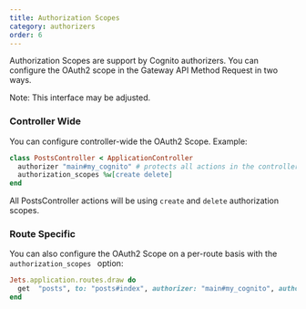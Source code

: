 ```yaml
---
title: Authorization Scopes
category: authorizers
order: 6
---
```


Authorization Scopes are support by Cognito authorizers. You can configure the OAuth2 scope in the Gateway API Method Request in two ways.

Note: This interface may be adjusted.

### Controller Wide

You can configure controller-wide the OAuth2 Scope.  Example:

```ruby
class PostsController < ApplicationController
  authorizer "main#my_cognito" # protects all actions in the controller
  authorization_scopes %w[create delete]
end
```

All PostsController actions will be using `create` and `delete` authorization scopes.

### Route Specific

You can also configure the OAuth2 Scope on a per-route basis with the `authorization_scopes ` option:

```ruby
Jets.application.routes.draw do
  get  "posts", to: "posts#index", authorizer: "main#my_cognito", authorization_scopes: %w[create delete]
end
```

